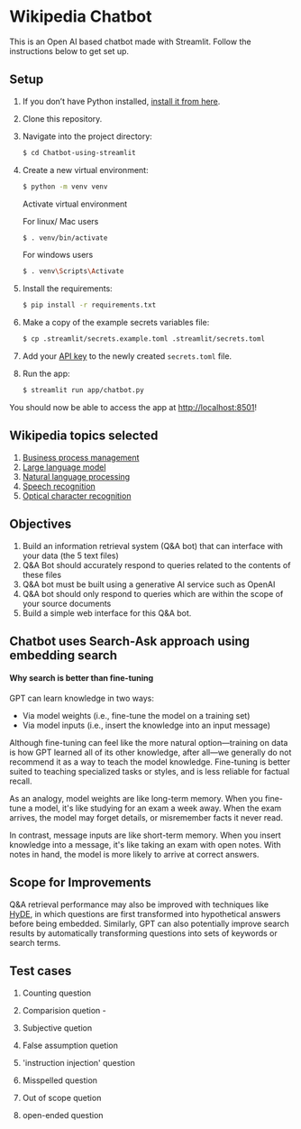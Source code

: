# Wikipedia Chatbot

This is an Open AI based chatbot made with Streamlit. Follow the instructions below to get set up.

## Setup

1. If you don’t have Python installed, [install it from here](https://www.python.org/downloads/).

2. Clone this repository.

3. Navigate into the project directory:

   ```bash
   $ cd Chatbot-using-streamlit
   ```

4. Create a new virtual environment:

   ```bash
   $ python -m venv venv
   ```
   Activate virtual environment
   
   For linux/ Mac users

   ```bash
   $ . venv/bin/activate
   ```
   For windows users

   ```bash
   $ . venv\Scripts\Activate
   ```

5. Install the requirements:

   ```bash
   $ pip install -r requirements.txt
   ```

6. Make a copy of the example secrets variables file:

   ```bash
   $ cp .streamlit/secrets.example.toml .streamlit/secrets.toml
   ```

7. Add your [API key](https://beta.openai.com/account/api-keys) to the newly created `secrets.toml` file.

8. Run the app:

   ```bash
   $ streamlit run app/chatbot.py
   ```

You should now be able to access the app at [http://localhost:8501](http://localhost:8501)!

## Wikipedia topics selected

1. [Business process management](https://en.wikipedia.org/wiki/Business_process_management)
2. [Large language model](https://en.wikipedia.org/wiki/Large_language_model)
3. [Natural language processing](https://en.wikipedia.org/wiki/Natural_language_processing)
4. [Speech recognition](https://en.wikipedia.org/wiki/Speech_recognition)
5. [Optical character recognition](https://en.wikipedia.org/wiki/Optical_character_recognition)

## Objectives
1. Build an information retrieval system (Q&A bot) that can interface with your data (the 5 text files)
2. Q&A Bot should accurately respond to queries related to the contents of these files
3. Q&A bot must be built using a generative AI service such as OpenAI
4. Q&A bot should only respond to queries which are within the scope of your source documents
5. Build a simple web interface for this Q&A bot.

## Chatbot uses Search-Ask approach using embedding search 

#### Why search is better than fine-tuning

GPT can learn knowledge in two ways:

- Via model weights (i.e., fine-tune the model on a training set)
- Via model inputs (i.e., insert the knowledge into an input message)

Although fine-tuning can feel like the more natural option—training on data is how GPT learned all of its other knowledge, after all—we generally do not recommend it as a way to teach the model knowledge. Fine-tuning is better suited to teaching specialized tasks or styles, and is less reliable for factual recall.

As an analogy, model weights are like long-term memory. When you fine-tune a model, it's like studying for an exam a week away. When the exam arrives, the model may forget details, or misremember facts it never read.

In contrast, message inputs are like short-term memory. When you insert knowledge into a message, it's like taking an exam with open notes. With notes in hand, the model is more likely to arrive at correct answers.

## Scope for Improvements

Q&A retrieval performance may also be improved with techniques like [HyDE](https://arxiv.org/abs/2212.10496), in which questions are first transformed into hypothetical answers before being embedded. Similarly, GPT can also potentially improve search results by automatically transforming questions into sets of keywords or search terms.

## Test cases

1. Counting question 
   
3. Comparision quetion - 

4. Subjective quetion

5. False assumption quetion

6. 'instruction injection' question

7. Misspelled question

8. Out of scope quetion

9. open-ended question

